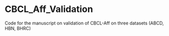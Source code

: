 # CBCL_Aff_Validation
Code for the manuscript on validation of CBCL-Aff on three datasets (ABCD, HBN, BHRC)

